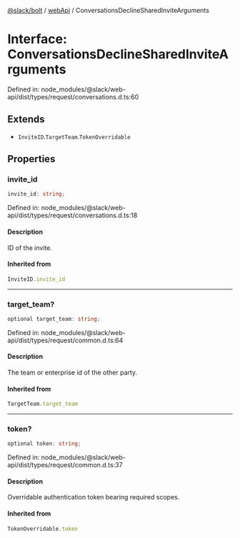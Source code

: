 [@slack/bolt](../../../../index.md) / [webApi](../index.md) / ConversationsDeclineSharedInviteArguments

# Interface: ConversationsDeclineSharedInviteArguments

Defined in: node\_modules/@slack/web-api/dist/types/request/conversations.d.ts:60

## Extends

- `InviteID`.`TargetTeam`.`TokenOverridable`

## Properties

### invite\_id

```ts
invite_id: string;
```

Defined in: node\_modules/@slack/web-api/dist/types/request/conversations.d.ts:18

#### Description

ID of the invite.

#### Inherited from

```ts
InviteID.invite_id
```

***

### target\_team?

```ts
optional target_team: string;
```

Defined in: node\_modules/@slack/web-api/dist/types/request/common.d.ts:64

#### Description

The team or enterprise id of the other party.

#### Inherited from

```ts
TargetTeam.target_team
```

***

### token?

```ts
optional token: string;
```

Defined in: node\_modules/@slack/web-api/dist/types/request/common.d.ts:37

#### Description

Overridable authentication token bearing required scopes.

#### Inherited from

```ts
TokenOverridable.token
```
